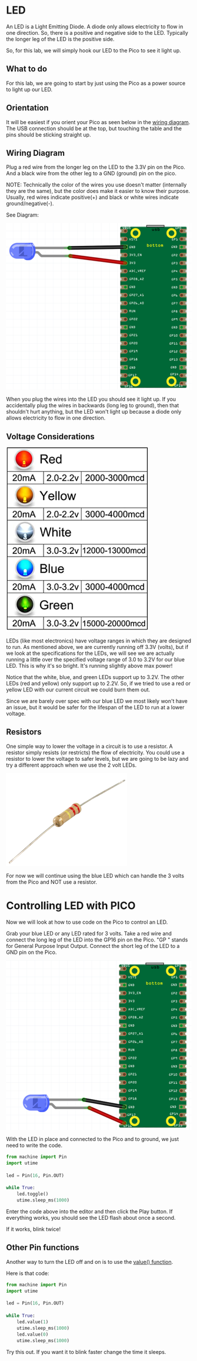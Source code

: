 # LED

An LED is a Light Emitting Diode.  A diode only allows electricity to flow in one direction.  So, there is a positive and negative side to the LED.  Typically the longer leg of the LED is the positive side.

So, for this lab, we will simply hook our LED to the Pico to see it light up. 

## What to do

For this lab, we are going to start by just using the Pico as a power source to light up our LED.  

## Orientation

It will be easiest if you orient your Pico as seen below in the [wiring diagram](#wiring-diagram).   
The USB connection should be at the top, but touching the table and the pins should be sticking straight up.

## Wiring Diagram

Plug a red wire from the longer leg on the LED to the 3.3V pin on the Pico. And a black wire from the other leg to a GND (ground) pin on the pico.  

NOTE: Technically the color of the wires you use doesn't matter (internally they are the same), but the color does make it easier to know their purpose.  Usually, red wires indicate positive(+) and black or white wires indicate ground/negative(-). 

See Diagram:

![LED Wiring Diagram](/lessons/images/simple_led_bb.png)

When you plug the wires into the LED you should see it light up.  If you accidentally plug the wires in backwards (long leg to ground), then that shouldn't hurt anything, but the LED won't light up because a diode only allows electricity to flow in one direction.

## Voltage Considerations 

![LED Specification](/lessons/images/led_specs.png)

LEDs (like most electronics) have voltage ranges in which they are designed to run. As mentioned above, we are currently running off 3.3V (volts), but if we look at the specifications for the LEDs, we will see we are actually running a little over the specified voltage range of 3.0 to 3.2V for our blue LED. This is why it's so bright. It's running slightly above max power! 

Notice that the white, blue, and green LEDs support up to 3.2V. The other LEDs (red and yellow) only support up to 2.2V.  So, if we tried to use a red or yellow LED with our current circuit we could burn them out.

Since we are barely over spec with our blue LED we most likely won't have an issue, but it would be safer for the lifespan of the LED to run at a lower voltage. 


## Resistors

 One simple way to lower the voltage in a circuit is to use a resistor.  A resistor simply resists (or restricts) the flow of electricity. You could use a resistor to lower the voltage to safer levels, but we are going to be lazy and try a different approach when we use the 2 volt LEDs.

 ![Resistor](/lessons/images/resistor.png)

For now we will continue using the blue LED which can handle the 3 volts from the Pico and NOT use a resistor.

# Controlling LED with PICO

Now we will look at how to use code on the Pico to control an LED.

Grab your blue LED or any LED rated for 3 volts.  Take a red wire and connect the long leg of the LED into the GP16 pin on the Pico.  "GP " stands for General Purpose Input Output.  Connect the short leg of the LED to a GND pin on the Pico.

![Blink Diagram](/lessons/images/simple_led2_bb.png)

With the LED in place and connected to the Pico and to ground, we just need to write the code. 

``` Python
from machine import Pin
import utime

led = Pin(16, Pin.OUT)

while True:
    led.toggle()
    utime.sleep_ms(1000)
```

Enter the code above into the editor and then click the Play button.
If everything works, you should see the LED flash about once a second.

If it works, blink twice!

## Other Pin functions

Another way to turn the LED off and on is to use the [value() function](https://docs.micropython.org/en/latest/library/machine.Pin.html#machine.Pin.value).

Here is that code:

``` Python
from machine import Pin
import utime

led = Pin(16, Pin.OUT)

while True:
    led.value(1)
    utime.sleep_ms(1000)
    led.value(0)
    utime.sleep_ms(1000)
```

Try this out.  If you want it to blink faster change the time it sleeps.

